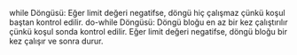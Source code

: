 while Döngüsü: Eğer limit değeri negatifse, döngü hiç çalışmaz çünkü koşul baştan kontrol edilir.
do-while Döngüsü: Döngü bloğu en az bir kez çalıştırılır çünkü koşul sonda kontrol edilir. Eğer limit değeri negatifse, döngü bloğu bir kez çalışır ve sonra durur.
